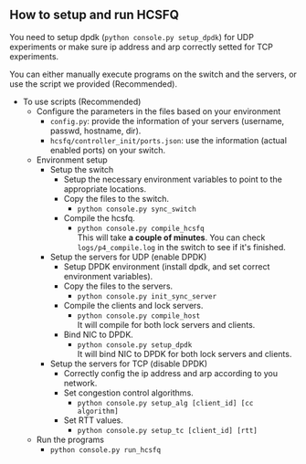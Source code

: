 ## How to setup and run HCSFQ<br>
You need to setup dpdk (`python console.py setup_dpdk`) for UDP experiments or make sure ip address and arp correctly setted for TCP experiments.

You can either manually execute programs on the switch and the servers, or use the script we provided (Recommended).
- To use scripts (Recommended)<br>
  - Configure the parameters in the files based on your environment<br>
    - `config.py`: provide the information of your servers (username, passwd, hostname, dir).<br>
    - `hcsfq/controller_init/ports.json`: use the information (actual enabled ports) on your switch.
  - Environment setup<br>
    - Setup the switch<br>
      - Setup the necessary environment variables to point to the appropriate locations.<br>
      - Copy the files to the switch.<br>
        - `python console.py sync_switch`<br>
      - Compile the hcsfq.<br>
        - `python console.py compile_hcsfq`<br>
          This will take **a couple of minutes**. You can check `logs/p4_compile.log` in the switch to see if it's finished.
    - Setup the servers for UDP (enable DPDK)<br>
      - Setup DPDK environment (install dpdk, and set correct environment variables).<br>
      - Copy the files to the servers.<br>
        - `python console.py init_sync_server`<br>
      - Compile the clients and lock servers.<br>
        - `python console.py compile_host`<br>
          It will compile for both lock servers and clients.<br>
      - Bind NIC to DPDK.<br>
        - `python console.py setup_dpdk`<br>
          It will bind NIC to DPDK for both lock servers and clients.<br>
    - Setup the servers for TCP (disable DPDK)<br>
      - Correctly config the ip address and arp according to you network.<br>
      - Set congestion control algorithms.<br>
        - `python console.py setup_alg [client_id] [cc algorithm]`<br>
      - Set RTT values.<br>
        - `python console.py setup_tc [client_id] [rtt]`<br>
  - Run the programs<br>
    - `python console.py run_hcsfq`<br>